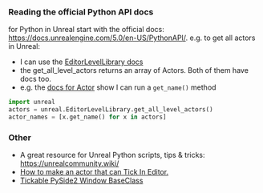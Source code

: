 ### Reading the official Python API docs
for Python in Unreal start with the official docs: https://docs.unrealengine.com/5.0/en-US/PythonAPI/.
e.g. to get all actors in Unreal:
- I can use the [EditorLevelLibrary docs](https://docs.unrealengine.com/5.1/en-US/PythonAPI/class/EditorLevelLibrary.html)
- the get_all_level_actors returns an array of Actors. Both of them have docs too.
- e.g. the [docs for Actor](https://docs.unrealengine.com/5.0/en-US/PythonAPI/class/Actor.html?highlight=actor#unreal.Actor) show I can run a `get_name()` method
```python
import unreal
actors = unreal.EditorLevelLibrary.get_all_level_actors()
actor_names = [x.get_name() for x in actors]
```

### Other 
* A great resource for Unreal Python scripts, tips & tricks: https://unrealcommunity.wiki/
* [How to make an actor that can Tick In Editor.](https://github.com/techartorg/TAO-Wiki/wiki/%5BUnreal%5D-How-to-make-an-actor-that-can-Tick-In-Editor)
* [Tickable PySide2 Window BaseClass](https://github.com/techartorg/TAO-Wiki/wiki/Tickable-PySide2-Window-BaseClass)
